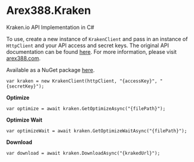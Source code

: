 ﻿# Arex388.Kraken
Kraken.io API Implementation in C#

To use, create a new instance of `KrakenClient` and pass in an instance of `HttpClient` and your API access and secret keys. The original API documentation can be found [here][0]. For more information, please visit [arex388.com][1].

Available as a NuGet package [here][2].

    var kraken = new KrakenClient(httpClient, "{accessKey}", "{secretKey}");

**Optimize**

    var optimize = await kraken.GetOptimizeAsync("{filePath}");

**Optimize Wait**

    var optimizeWait = await kraken.GetOptimizeWaitAsync("{filePath}");

**Download**

    var download = await kraken.DownloadAsync("{krakedUrl}");

[0]:https://kraken.io/docs/getting-started
[1]:https://arex388.com
[2]:https://www.nuget.org/packages/Arex388.Kraken